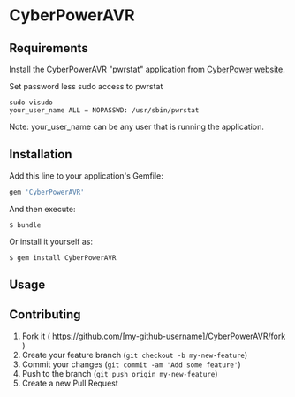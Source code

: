# CyberPowerAVR

## Requirements

Install the CyberPowerAVR "pwrstat" application from
[CyberPower website](http://www.cyberpowersystems.com/products/management-software/ppl.html).

Set password less sudo access to pwrstat

    sudo visudo
    your_user_name ALL = NOPASSWD: /usr/sbin/pwrstat

Note: your_user_name can be any user that is running the application.

## Installation

Add this line to your application's Gemfile:

```ruby
gem 'CyberPowerAVR'
```

And then execute:

    $ bundle

Or install it yourself as:

    $ gem install CyberPowerAVR

## Usage

## Contributing

1. Fork it ( https://github.com/[my-github-username]/CyberPowerAVR/fork )
2. Create your feature branch (`git checkout -b my-new-feature`)
3. Commit your changes (`git commit -am 'Add some feature'`)
4. Push to the branch (`git push origin my-new-feature`)
5. Create a new Pull Request
